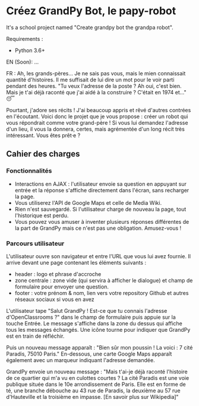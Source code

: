 # Créez GrandPy Bot, le papy-robot

It's a school project named "Create grandpy bot the grandpa robot".

Requirements :
- Python 3.6+

EN (Soon):
...

FR :
Ah, les grands-pères... Je ne sais pas vous, mais le mien connaissait quantité d'histoires.
Il me suffisait de lui dire un mot pour le voir parti pendant des heures. 
"Tu veux l'adresse de la poste ? Ah oui, c'est bien. Mais je t'ai déjà raconté que j'ai aidé à la construire ?
C'était en 1974 et..." 😴

Pourtant, j'adore ses récits ! J'ai beaucoup appris et rêvé d'autres contrées en l'écoutant.
Voici donc le projet que je vous propose : créer un robot qui vous répondrait comme votre grand-père !
Si vous lui demandez l'adresse d'un lieu, il vous la donnera, certes, mais agrémentée d'un long récit très intéressant. Vous êtes prêt·e ?

## Cahier des charges

### Fonctionnalités
- Interactions en AJAX : l'utilisateur envoie sa question en appuyant sur entrée et la réponse s'affiche directement dans l'écran, sans recharger la page.
- Vous utiliserez l'API de Google Maps et celle de Media Wiki.
- Rien n'est sauvegardé. Si l'utilisateur charge de nouveau la page, tout l'historique est perdu.
- Vous pouvez vous amuser à inventer plusieurs réponses différentes de la part de GrandPy mais ce n'est pas une obligation. Amusez-vous !

### Parcours utilisateur
L'utilisateur ouvre son navigateur et entre l'URL que vous lui avez fournie. Il arrive devant une page contenant les éléments suivants :

- header : logo et phrase d'accroche
- zone centrale : zone vide (qui servira à afficher le dialogue) et champ de formulaire pour envoyer une question.
- footer : votre prénom & nom, lien vers votre repository Github et autres réseaux sociaux si vous en avez

L'utilisateur tape "Salut GrandPy ! Est-ce que tu connais l'adresse d'OpenClassrooms ?" dans le champ de formulaire puis appuie sur la touche Entrée. Le message s'affiche dans la zone du dessus qui affiche tous les messages échangés. Une icône tourne pour indiquer que GrandPy est en train de réfléchir.

Puis un nouveau message apparaît : "Bien sûr mon poussin ! La voici : 7 cité Paradis, 75010 Paris." En-dessous, une carte Google Maps apparaît également avec un marqueur indiquant l'adresse demandée.

GrandPy envoie un nouveau message : "Mais t'ai-je déjà raconté l'histoire de ce quartier qui m'a vu en culottes courtes ? La cité Paradis est une voie publique située dans le 10e arrondissement de Paris. Elle est en forme de té, une branche débouche au 43 rue de Paradis, la deuxième au 57 rue d'Hauteville et la troisième en impasse. [En savoir plus sur Wikipedia]"
